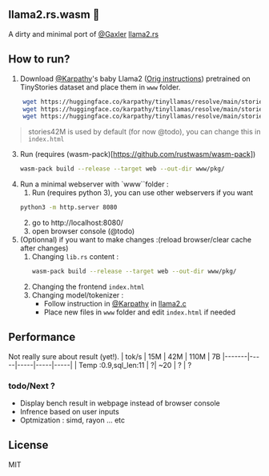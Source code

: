 ## llama2.rs.wasm 🦀
A dirty and minimal port of [@Gaxler](https://github.com/gaxler) [llama2.rs](https://github.com/gaxler/llama2.rs) 

## How to run?
1. Download [@Karpathy](https://github.com/karpathy/)'s baby Llama2 ([Orig instructions](https://github.com/karpathy/llama2.c#feel-the-magic)) pretrained on TinyStories dataset and place them in `www` folder.
```bash
    wget https://huggingface.co/karpathy/tinyllamas/resolve/main/stories15M.bin
    wget https://huggingface.co/karpathy/tinyllamas/resolve/main/stories42M.bin
    wget https://huggingface.co/karpathy/tinyllamas/resolve/main/stories110M.bin
```
> stories42M is used by default (for now @todo), you can change this in `index.html`

3. Run (requires (wasm-pack)[https://github.com/rustwasm/wasm-pack]) 
    ```bash 
    wasm-pack build --release --target web --out-dir www/pkg/
    ```
4. Run a minimal webserver with `www``folder : 
    1. Run (requires python 3), you can use other webservers if you want
    ```bash
    python3 -m http.server 8080
    ```
    2. go to http://localhost:8080/
    3. open browser console (@todo)
5. (Optionnal) if you want to make changes :(reload browser/clear cache after changes)
    1. Changing `lib.rs` content :
        ```bash
        wasm-pack build --release --target web --out-dir www/pkg/
        ```
    2. Changing the frontend `index.html`
    3. Changing model/tokenizer :
        - Follow instruction in [@Karpathy](https://github.com/karpathy/) in [llama2.c](https://github.com/karpathy/llama2.c)
        - Place new files in `www` folder and edit `index.html` if needed

## Performance

Not really sure about result (yet!).
|    tok/s   | 15M | 42M | 110M | 7B
|-------|-----|-----|-----|-----|
| Temp :0.9,sql_len:11 |  ?|   ~20   | ? | ?

### todo/Next ?
- Display bench result in webpage instead of browser console
- Infrence based on user inputs
- Optmization : simd, rayon ... etc

## License
MIT